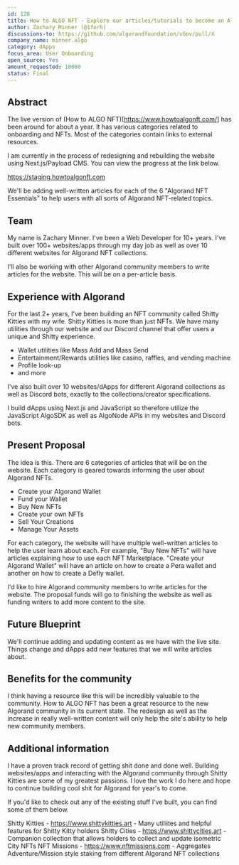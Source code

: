 ```yaml
---
id: 120
title: How to ALGO NFT - Explore our articles/tutorials to become an Algorand NFT expert.
author: Zachary Minner (@1forh)
discussions-to: https://github.com/algorandfoundation/xGov/pull/X
company_name: minner.algo
category: dApps
focus_area: User Onboarding
open_source: Yes
amount_requested: 10000
status: Final
---
```


## Abstract

The live version of (How to ALGO NFT)[https://www.howtoalgonft.com/] has been around for about a year. It has various categories related to onboarding and NFTs. Most of the categories contain links to external resources.

I am currently in the process of redesigning and rebuilding the website using Next.js/Payload CMS. You can view the progress at the link below.

https://staging.howtoalgonft.com

We'll be adding well-written articles for each of the 6 "Algorand NFT Essentials" to help users with all sorts of Algorand NFT-related topics.

## Team
My name is Zachary Minner. I've been a Web Developer for 10+ years. I've built over 100+ websites/apps through my day job as well as over 10 different websites for Algorand NFT collections.

I'll also be working with other Algorand community members to write articles for the website. This will be on a per-article basis.

## Experience with Algorand
For the last 2+ years, I've been building an NFT community called Shitty Kitties with my wife. Shitty Kitties is more than just NFTs. We have many utilities through our website and our Discord channel that offer users a unique and Shitty experience.
- Wallet utilities like Mass Add and Mass Send
- Entertainment/Rewards utilities like casino, raffles, and vending machine
- Profile look-up 
- and more

I've also built over 10 websites/dApps for different Algorand collections as well as Discord bots, exactly to the collections/creator specifications. 

I build dApps using Next.js and JavaScript so therefore utilize the JavaScript AlgoSDK as well as AlgoNode APIs in my websites and Discord bots.

## Present Proposal

The idea is this. There are 6 categories of articles that will be on the website. Each category is geared towards informing the user about Algorand NFTs.

- Create your Algorand Wallet
- Fund your Wallet
- Buy New NFTs
- Create your own NFTs
- Sell Your Creations
- Manage Your Assets

For each category, the website will have multiple well-written articles to help the user learn about each. For example, "Buy New NFTs" will have articles explaining how to use each NFT Marketplace. "Create your Algorand Wallet" will have an article on how to create a Pera wallet and another on how to create a Defly wallet. 

I'd like to hire Algorand community members to write articles for the website. The proposal funds will go to finishing the website as well as funding writers to add more content to the site.

## Future Blueprint

We'll continue adding and updating content as we have with the live site. Things change and dApps add new features that we will write articles about.


## Benefits for the community

I think having a resource like this will be incredibly valuable to the community. How to ALGO NFT has been a great resource to the new Algorand community in its current state. The redesign as well as the increase in really well-written content will only help the site's ability to help new community members. 

## Additional information
I have a proven track record of getting shit done and done well. Building websites/apps and interacting with the Algorand community through Shitty Kitties are some of my greatest passions. I love the work I do here and hope to continue building cool shit for Algorand for year's to come.

If you'd like to check out any of the existing stuff I've built, you can find some of them below.

Shitty Kitties - https://www.shittykitties.art - Many utiliites and helpful features for Shitty Kitty holders
Shitty Cities - https://www.shittycities.art - Companion collection that allows holders to collect and update isometric City NFTs
NFT Missions - https://www.nftmissions.com - Aggregates Adventure/Mission style staking from different Algorand NFT collections
